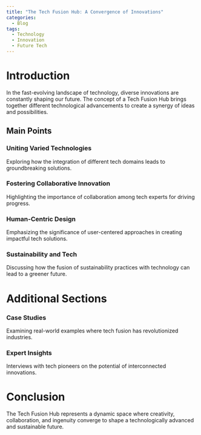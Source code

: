 ```yaml
---
title: "The Tech Fusion Hub: A Convergence of Innovations"
categories:
  - Blog
tags:
  - Technology
  - Innovation
  - Future Tech
---
```


# Introduction
In the fast-evolving landscape of technology, diverse innovations are constantly shaping our future. The concept of a Tech Fusion Hub brings together different technological advancements to create a synergy of ideas and possibilities.

## Main Points
### Uniting Varied Technologies
Exploring how the integration of different tech domains leads to groundbreaking solutions.

### Fostering Collaborative Innovation
Highlighting the importance of collaboration among tech experts for driving progress.

### Human-Centric Design
Emphasizing the significance of user-centered approaches in creating impactful tech solutions.

### Sustainability and Tech
Discussing how the fusion of sustainability practices with technology can lead to a greener future.

# Additional Sections
### Case Studies
Examining real-world examples where tech fusion has revolutionized industries.

### Expert Insights
Interviews with tech pioneers on the potential of interconnected innovations.

# Conclusion
The Tech Fusion Hub represents a dynamic space where creativity, collaboration, and ingenuity converge to shape a technologically advanced and sustainable future.